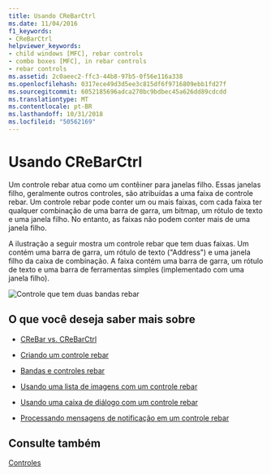 ```yaml
---
title: Usando CReBarCtrl
ms.date: 11/04/2016
f1_keywords:
- CReBarCtrl
helpviewer_keywords:
- child windows [MFC], rebar controls
- combo boxes [MFC], in rebar controls
- rebar controls
ms.assetid: 2c0aeec2-ffc3-44b8-97b5-0f56e116a338
ms.openlocfilehash: 0317ece49d3d5ee3c815df6f9716809ebb1fd27f
ms.sourcegitcommit: 6052185696adca270bc9bdbec45a626dd89cdcdd
ms.translationtype: MT
ms.contentlocale: pt-BR
ms.lasthandoff: 10/31/2018
ms.locfileid: "50562169"
---
```

# <a name="using-crebarctrl"></a>Usando CReBarCtrl

Um controle rebar atua como um contêiner para janelas filho. Essas janelas filho, geralmente outros controles, são atribuídas a uma faixa de controle rebar. Um controle rebar pode conter um ou mais faixas, com cada faixa ter qualquer combinação de uma barra de garra, um bitmap, um rótulo de texto e uma janela filho. No entanto, as faixas não podem conter mais de uma janela filho.

A ilustração a seguir mostra um controle rebar que tem duas faixas. Um contém uma barra de garra, um rótulo de texto ("Address") e uma janela filho da caixa de combinação. A faixa contém uma barra de garra, um rótulo de texto e uma barra de ferramentas simples (implementado com uma janela filho).

![Controle que tem duas bandas rebar](../mfc/media/vc4ruz1.gif "vc4ruz1")

## <a name="what-do-you-want-to-know-more-about"></a>O que você deseja saber mais sobre

- [CReBar vs. CReBarCtrl](../mfc/crebar-vs-crebarctrl.md)

- [Criando um controle rebar](../mfc/creating-a-rebar-control.md)

- [Bandas e controles rebar](../mfc/rebar-controls-and-bands.md)

- [Usando uma lista de imagens com um controle rebar](../mfc/using-an-image-list-with-a-rebar-control.md)

- [Usando uma caixa de diálogo com um controle rebar](../mfc/using-a-dialog-bar-with-a-rebar-control.md)

- [Processando mensagens de notificação em um controle rebar](../mfc/processing-notification-messages-in-a-rebar-control.md)

## <a name="see-also"></a>Consulte também

[Controles](../mfc/controls-mfc.md)

